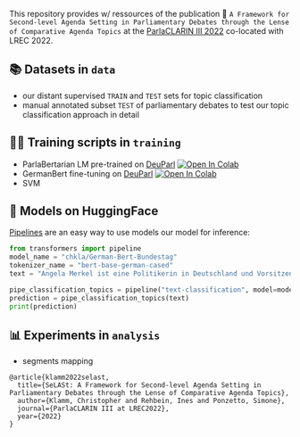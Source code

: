 This repository provides w/ ressources of the publication 📄 `A Framework for Second-level Agenda Setting in Parliamentary Debates through the Lense of Comparative Agenda Topics` at the [ParlaCLARIN III 2022](https://www.clarin.eu/ParlaCLARIN-III) co-located with LREC 2022.

## 📚 Datasets in `data`
* our distant supervised `TRAIN` and `TEST` sets for topic classification
* manual annotated subset `TEST` of parliamentary debates to test our topic classification approach in detail

## 🏃‍♀️ Training scripts in `training`
* ParlaBertarian LM pre-trained on [DeuParl](https://tudatalib.ulb.tu-darmstadt.de/handle/tudatalib/2889?show=full) [![Open In Colab](https://colab.research.google.com/assets/colab-badge.svg)](https://colab.research.google.com/drive/1XVVK6bKycfzft0cRsrokhgy80HXlWGHF?usp=sharing)
* GermanBert fine-tuning on [DeuParl](https://tudatalib.ulb.tu-darmstadt.de/handle/tudatalib/2889?show=full) [![Open In Colab](https://colab.research.google.com/assets/colab-badge.svg)](https://colab.research.google.com/drive/1ZfeRODHwEdSGAda_fAatrRAO39OFVD5d?usp=sharing)
* SVM

## 🤖 Models on HuggingFace
[Pipelines](https://huggingface.co/docs/transformers/main_classes/pipelines) are an easy way to use models our model for inference:
```python
from transformers import pipeline
model_name = "chkla/German-Bert-Bundestag"
tokenizer_name = "bert-base-german-cased"
text = "Angela Merkel ist eine Politikerin in Deutschland und Vorsitzende der CDU"

pipe_classification_topics = pipeline("text-classification", model=model_name, tokenizer=tokenizer_name, return_all_scores=False, device=0)
prediction = pipe_classification_topics(text)
print(prediction)

```

## 📊 Experiments in `analysis`
* segments mapping

```
@article{klamm2022selast,
  title={SeLASt: A Framework for Second-level Agenda Setting in Parliamentary Debates through the Lense of Comparative Agenda Topics},
  author={Klamm, Christopher and Rehbein, Ines and Ponzetto, Simone},
  journal={ParlaCLARIN III at LREC2022},
  year={2022}
}
```

